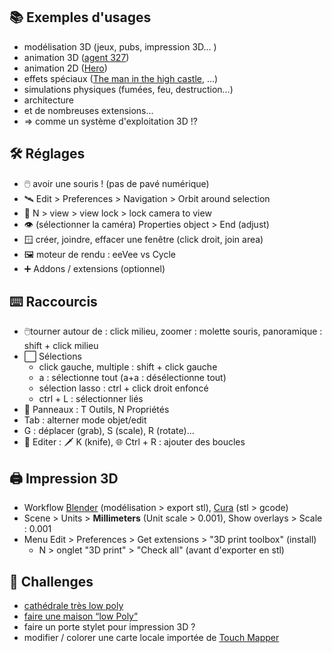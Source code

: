 
## 📚 Exemples d'usages
- modélisation 3D (jeux, pubs, impression 3D... )
- animation 3D ([agent 327](https://www.youtube.com/watch?v=mN0zPOpADL4))
- animation 2D ([Hero](https://www.youtube.com/watch?v=pKmSdY56VtY&t=154s))
- effets spéciaux ([The man in the high castle](https://www.youtube.com/watch?v=9Je3oQjK17A&t=48s), ...) 
- simulations physiques (fumées, feu, destruction...)
- architecture
- et de nombreuses extensions...
- => comme un système d'exploitation 3D !?   

## 🛠️  Réglages
 - 🖱️ avoir une souris ! (pas de pavé numérique)
 - 🛰️ Edit > Preferences > Navigation > Orbit around selection
 - 🎥 N > view > view lock > lock camera to view
 - 👁️ (sélectionner la caméra) Properties object > End (adjust)
 - 🪟 créer, joindre, effacer une fenêtre (click droit, join area)
 - 🖼️ moteur de rendu : eeVee vs Cycle
 - ➕ Addons / extensions (optionnel)

## ⌨️ Raccourcis
- 🖱️tourner autour de : click milieu, zoomer : molette souris, panoramique : shift + click milieu
- ⬜ Sélections 
	- click gauche, multiple : shift + click gauche
	- a : sélectionne tout (a+a : désélectionne tout)
	- sélection lasso : ctrl + click droit enfoncé
	- ctrl + L : sélectionner liés
- 🔨 Panneaux : T Outils, N Propriétés
- Tab : alterner mode objet/edit
- G : déplacer (grab), S (scale), R (rotate)...
- 📝 Editer : 🗡️ K (knife), 🌐 Ctrl + R : ajouter des boucles

## 🖨️ Impression 3D
- Workflow [Blender](https://www.blender.org/) (modélisation > export stl), [Cura](https://ultimaker.com/software/ultimaker-cura/#) (stl > gcode)
- Scene > Units > **Millimeters**  (Unit scale > 0.001), Show overlays > Scale : 0.001
- Menu Edit > Preferences > Get extensions > "3D print toolbox" (install) 
	- N > onglet "3D print" > "Check all" (avant d'exporter en stl)

## 🎯 Challenges
- [cathédrale très low poly](https://youtu.be/SsOVq2DF4oY?si=9cqY6fZ_fFISIDr_)
- [faire une maison “low Poly”](https://www.youtube.com/watch?v=qIf1je9OnMI)
- faire un porte stylet pour impression 3D ?
- modifier / colorer une carte locale importée de [Touch Mapper](https://www.primante3d.com/carte3d-malvoyant-01102024/)